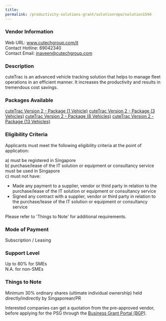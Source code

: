 ```yaml
---
title: 
permalink: /productivity-solutions-grant/solutionrepo/solution1594
---
```


### Vendor Information
Web URL: www.cutechgroup.com/it <br>Contact Hotline: 69042340 <br>Contact Email: jnaveen@cutechgroup.com

### Description

cuteTrac is an advanced vehicle tracking solution that helps to manage fleet operations in an efficient manner. It increases the productivity and results in tremendous cost savings.

### Packages Available

<a href='https://www.gobusiness.gov.sg/images/psg/Cutech_Infocomm_Solutions_Annex_3_Part_1.pdf' target='_blank'>cuteTrac Version 2  - Package (1 Vehicle)</a>
<a href='https://www.gobusiness.gov.sg/images/psg/Cutech_Infocomm_Solutions_Annex_3_Part_2.pdf' target='_blank'>cuteTrac Version 2  -  Package (3 Vehicles)</a>
<a href='https://www.gobusiness.gov.sg/images/psg/Cutech_Infocomm_Solutions_Annex_3_Part_3.pdf' target='_blank'>cuteTrac Version 2  - Package (8 Vehicles)</a>
<a href='https://www.gobusiness.gov.sg/images/psg/Cutech_Infocomm_Solutions_Annex_3_Part_4.pdf' target='_blank'>cuteTrac Version 2  - Package (13 Vehicles)</a>

### Eligibility Criteria

Applicants must meet the following eligibility criteria at the point of application:

a) must be registered in Singapore <br>
b) purchase/lease of the IT solution or equipment or consultancy service must be used in Singapore <br>
c) must not have:
- Made any payment to a supplier, vendor or third party in relation to the purchase/lease of the IT solution or equipment or consultancy service
- Signed any contract with a supplier, vendor or third party in relation to the purchase/lease of the IT solution or equipment or consultancy service

Please refer to 'Things to Note' for additional requirements.

### Mode of Payment
Subscription / Leasing

### Support Level
Up to 80% for SMEs <br>
N.A. for non-SMEs

### Things to Note
Minimum 30% ordinary shares (ultimate individual ownership) held directly/indirectly by Singaporean/PR

Interested companies can get a quotation from the pre-approved vendor, before applying for the PSG through the <a target='_blank' href='https://www.businessgrants.gov.sg/'>Business Grant Portal (BGP)</a>.
